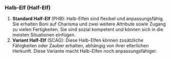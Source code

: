 
### **Halb-Elf (Half-Elf)**

1. **Standard Half-Elf** (PHB): Halb-Elfen sind flexibel und anpassungsfähig. Sie erhalten Boni auf Charisma und zwei weitere Attribute sowie Zugang zu vielen Fertigkeiten. Sie sind sozial kompetent und können sich in die meisten Situationen einfügen.
    <br/>
2. **Variant Half-Elf** (SCAG): Diese Halb-Elfen können zusätzliche Fähigkeiten oder Zauber erhalten, abhängig von ihrer elterlichen Herkunft. Diese Variante macht Halb-Elfen noch anpassungsfähiger.